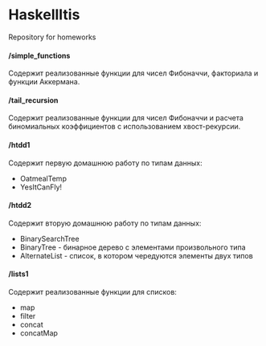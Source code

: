 # HaskellItis

Repository for homeworks

#### /simple_functions

Содержит реализованные функции для чисел Фибоначчи, факториала и функции Аккермана.

#### /tail_recursion

Содержит реализованные функции для чисел Фибоначчи и расчета биномиальных коэффициентов с использованием хвост-рекурсии.

#### /htdd1

Содержит первую домашнюю работу по типам данных: 

* OatmealTemp
* YesItCanFly!

#### /htdd2

Содержит вторую домашнюю работу по типам данных: 

* BinarySearchTree
* BinaryTree - бинарное дерево с элементами произвольного типа
* AlternateList - список, в котором чередуются элементы двух типов

#### /lists1

Содержит реализованные функции для списков:

* map
* filter
* concat
* concatMap